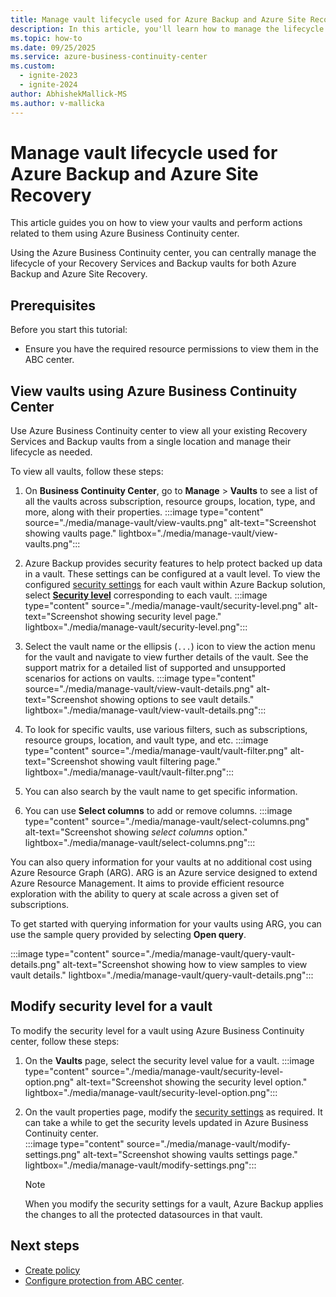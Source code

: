 ```yaml
---
title: Manage vault lifecycle used for Azure Backup and Azure Site Recovery
description: In this article, you'll learn how to manage the lifecycle of the vaults (Recovery Services and Backup vault) used for Azure Backup and/or Azure Site Recovery.
ms.topic: how-to
ms.date: 09/25/2025
ms.service: azure-business-continuity-center
ms.custom:
  - ignite-2023
  - ignite-2024
author: AbhishekMallick-MS
ms.author: v-mallicka
---
```


# Manage vault lifecycle used for Azure Backup and Azure Site Recovery

This article guides you on how to view your vaults and perform actions related to them using Azure Business Continuity center.

Using the Azure Business Continuity center, you can centrally manage the lifecycle of your Recovery Services and Backup vaults for both Azure Backup and Azure Site Recovery. 

## Prerequisites

Before you start this tutorial:

- Ensure you have the required resource permissions to view them in the ABC center.

## View vaults using Azure Business Continuity Center

Use Azure Business Continuity center to view all your existing Recovery Services and Backup vaults from a single location and manage their lifecycle as needed.

To view all vaults, follow these steps:

1.	On **Business Continuity Center**, go to **Manage** > **Vaults** to see a list of all the vaults across subscription, resource groups, location, type, and more, along with their properties. 
    :::image type="content" source="./media/manage-vault/view-vaults.png" alt-text="Screenshot showing vaults page." lightbox="./media/manage-vault/view-vaults.png":::

2.	Azure Backup provides security features to help protect backed up data in a vault. These settings can be configured at a vault level. To view the configured [security settings](../backup/guidance-best-practices.md#security-considerations) for each vault within Azure Backup solution, select [**Security level**](../backup/backup-encryption.md) corresponding to each vault.
    :::image type="content" source="./media/manage-vault/security-level.png" alt-text="Screenshot showing security level page." lightbox="./media/manage-vault/security-level.png":::
 
1.	Select the vault name or the ellipsis (`...`) icon to view the action menu for the vault and navigate to view further details of the vault. See the support matrix for a detailed list of supported and unsupported scenarios for actions on vaults.
    :::image type="content" source="./media/manage-vault/view-vault-details.png" alt-text="Screenshot showing options to see vault details." lightbox="./media/manage-vault/view-vault-details.png":::
 
5.	To look for specific vaults, use various filters, such as subscriptions, resource groups, location, and vault type, and etc. 
    :::image type="content" source="./media/manage-vault/vault-filter.png" alt-text="Screenshot showing vault filtering page." lightbox="./media/manage-vault/vault-filter.png":::
 
6.	You can also search by the vault name to get specific information.
 
7.	You can use **Select columns** to add or remove columns. 
    :::image type="content" source="./media/manage-vault/select-columns.png" alt-text="Screenshot showing *select columns* option." lightbox="./media/manage-vault/select-columns.png":::
 
You can also query information for your vaults at no additional cost using Azure Resource Graph (ARG). ARG is an Azure service designed to extend Azure Resource Management. It aims to provide efficient resource exploration with the ability to query at scale across a given set of subscriptions. 

To get started with querying information for your vaults using ARG, you can use the sample query provided by selecting **Open query**.

:::image type="content" source="./media/manage-vault/query-vault-details.png" alt-text="Screenshot showing how to view samples to view vault details." lightbox="./media/manage-vault/query-vault-details.png":::

## Modify security level for a vault

To modify the security level for a vault using Azure Business Continuity center, follow these steps:

1.	On the **Vaults** page, select the security level value for a vault.
    :::image type="content" source="./media/manage-vault/security-level-option.png" alt-text="Screenshot showing the security level option." lightbox="./media/manage-vault/security-level-option.png":::
 
2.	On the vault properties page, modify the [security settings](../backup/backup-azure-enhanced-soft-delete-about.md) as required. It can take a while to get the security levels updated in Azure Business Continuity center.  
    :::image type="content" source="./media/manage-vault/modify-settings.png" alt-text="Screenshot showing vaults settings page." lightbox="./media/manage-vault/modify-settings.png":::
    > [!NOTE]
    > When you modify the security settings for a vault, Azure Backup applies the changes to all the protected datasources in that vault.


## Next steps

- [Create policy](./backup-protection-policy.md)
- [Configure protection from ABC center](./tutorial-configure-protection-datasource.md).
